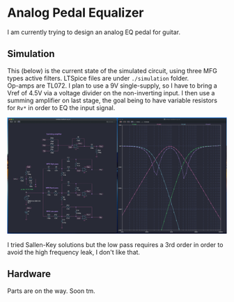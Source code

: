 # Analog Pedal Equalizer
I am currently trying to design an analog EQ pedal for guitar.

## Simulation
This (below) is the current state of the simulated circuit, using three MFG types active filters. LTSpice files are under `./simulation` folder.  
Op-amps are TL072. I plan to use a 9V single-supply, so I have to bring a Vref of 4.5V via a voltage divider on the non-inverting input. I then use a summing amplifier on last stage, the goal being to have variable resistors for `Rv*` in order to EQ the input signal.

<p align="center">
  <img width="1000" src="./figures/mfb-spice.png">
</p>

 I tried Sallen-Key solutions but the low pass requires a 3rd order in order to avoid the high frequency leak, I don't like that.

## Hardware
Parts are on the way. Soon tm.
